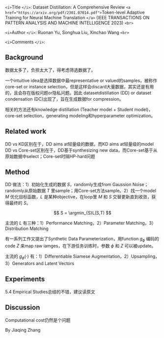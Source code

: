 `<i>`Title `</i>`: Dataset Distillation: A Comprehensive Review `<a href="https://arxiv.org/pdf/2301.07014.pdf">`Token-level Adaptive Training for Neural Machine Translation `</a>` (IEEE TRANSACTIONS ON PATTERN ANALYSIS AND MACHINE INTELLIGENCE 2023) `<br>`

`<i>`Author `</i>`: Ruonan Yu, Songhua Liu,  Xinchao Wang `<br>`

`<i>`Comments `</i>`:

## Background

数据太多了，负担太大了，得考虑筛选数据了。

一个intuitive idea是选择数据中最representative or valued的samples，被称作core-set or instance selection，但是这样会discard大量数据，其实还是有用的，且会存在版权问题or隐私问题。因此 datasetdistillation (DD) or dataset condensation (DC)出现了，旨在生成数据for compression。

相关的方法还有knowledge distillation (Teacher model + Student model)，core-set selection，generating modeling和hyperparameter optimization。

## Related work

DD vs KD区别在于，DD aims at轻量级的数据，而KD aims at轻量级的model
DD vs Core-set区别在于，DD基于synthesizing new data，而Core-set基于从原始数据中select；Core-set时隔HP-hard问题

## Method

DD 做法：1）初始化生成的数据 $S$，randomly生成from Gaussion Noise；randomly从原始数据 $T$ 里sample；用Core-set方法sample。2）找一个model $M$ 优化目标函数，$L$ 是某种objective，在loop里 $M$ 和 $S$ 交替更新直到收敛，获得最终的 $S$。

$$
    S = \argmin_{S}L(S,T)
$$

主流的 $L$ 有三种：1）Performance Matching，2）Parameter Matching，3）Distribution Matching

有一系列工作又提出了Synthetic Data Parameterization，用function $g_\phi$ 编码的code $Z$ 来map raw iamges，在下游任务训练时，参数 $\phi$ 和 $Z$ 可以被update。

主流的 $g_\phi(\cdot)$ 有：1）Differentiable Siamese Augmentation，2）Upsampling，3）Generators and Latent Vectors

## Experiments

5.4  Empirical Studies总结的不错，建议读原文

## Discussion

Computational cost仍然是个问题

By Jiaqing Zhang
